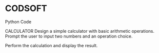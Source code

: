 # CODSOFT
Python Code

CALCULATOR
Design a simple calculator with basic arithmetic operations.
Prompt the user to input two numbers and an operation choice.

Perform the calculation and display the result.
